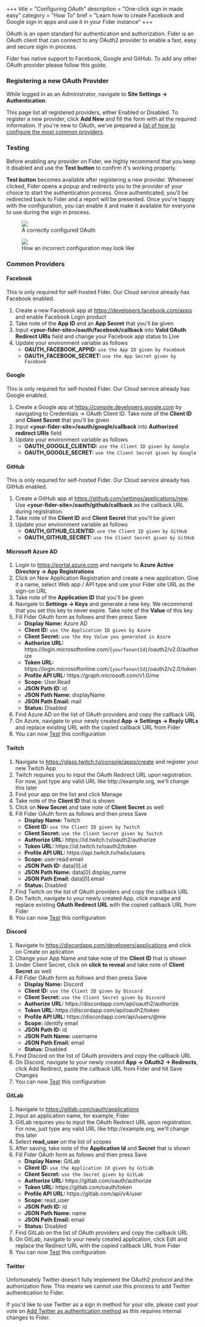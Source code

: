 +++
title = "Configuring OAuth"
description = "One-click sign in made easy"
category = "How To"
bref = "Learn how to create Facebook and Google sign in apps and use it in your Fider instance"
+++

OAuth is an open standard for authentication and authorization. Fider is an OAuth client that can connect to any OAuth2 provider to enable a fast, easy and secure sigin in process.

Fider has native support to Facebook, Google and GitHub. To add any other OAuth provider please follow this guide.

<h3>Registering a new OAuth Provider</h3>

While logged in as an Administrator, navigate to <strong>Site Settings -> Authentication</strong>.

This page list all registered providers, either Enabled or Disabled. To register a new provider, click <strong>Add New</strong> and fill the form with all the required information. If you're new to OAuth, we've prepared a <a href="#oauth-common-providers">list of how to configure the most common providers</a>.

<h3 id="oauth-testing">Testing</h3>

Before enabling any provider on Fider, we highly recommend that you keep it disabled and use the <strong>Test button</strong> to confirm it's working properly. 

<strong>Test button</strong> becomes available after registering a new provider. Whenever clicked, Fider opens a popup and redirects you to the provider of your choice to start the authentication process. Once authenticated, you'll be redirected back to Fider and a report will be presented. Once you're happy with the configuration, you can enable it and make it available for everyone to use during the sign in process.

<div class="container">
  <div class="row">
    <div class="col-sm-6">
      <figure>
        <img src="/images/docs/good-oauth-echo-response.png" />
        <figcaption>A correctly configured OAuth</figcaption>
      </figure>
    </div>
    <div class="col-sm-6">
      <figure>
        <img src="/images/docs/bad-oauth-echo-response.png" />
        <figcaption>How an incorrect configuration may look like</figcaption>
      </figure>
    </div>
  </div>
</div>

<h3 id="oauth-common-providers">Common Providers</h3>

<h4>Facebook</h4>

<div class="alert bg--warning">
  <span>This is only required for self-hosted Fider. Our Cloud service already has Facebook enabled.</span>
</div>

<ol>
  <li>Create a new Facebook app at <a href="https://developers.facebook.com/apps">https://developers.facebook.com/apps</a> and enable Facebook Login product</li> 
  <li>Take note of the <strong>App ID</strong> and an <strong>App Secret</strong> that you'll be given</li>
  <li>Input <strong>&lt;your-fider-site&gt;/oauth/facebook/callback</strong> into <strong>Valid OAuth Redirect URIs</strong> field and change your Facebook app status to Live</li>
  <li>
    Update your environment variable as follows
    <ul>
      <li><strong>OAUTH_FACEBOOK_APPID:</strong> <code>use the App ID given by Facebook</code></li>
      <li><strong>OAUTH_FACEBOOK_SECRET:</strong> <code>use the App Secret given by Facebook</code></li>
    </ul>
  </li>
</ol>

<h4>Google</h4>

<div class="alert bg--warning">
  <span>This is only required for self-hosted Fider. Our Cloud service already has Google enabled.</span>
</div>

<ol>
  <li>
    Create a Google app at <a href="https://console.developers.google.com">https://console.developers.google.com</a> by navigating to Credentials -> OAuth Client ID. Take note of the <strong>Client ID</strong> and <strong>Client Secret</strong> that you'll be given
  </li>
  <li>Input <strong>&lt;your-fider-site&gt;/oauth/google/callback</strong> into <strong>Authorized redirect URIs</strong> field</li>
  <li>
    Update your environment variable as follows
    <ul>
      <li><strong>OAUTH_GOOGLE_CLIENTID:</strong> <code>use the Client ID given by Google</code></li>
      <li><strong>OAUTH_GOOGLE_SECRET:</strong> <code>use the Client Secret given by Google</code></li>
    </ul>
  </li>
</ol>

<h4>GitHub</h4>

<div class="alert bg--warning">
  <span>This is only required for self-hosted Fider. Our Cloud service already has GitHub enabled.</span>
</div>

<ol>
  <li>
    Create a GitHub app at <a href="https://github.com/settings/applications/new">https://github.com/settings/applications/new</a>. Use <strong>&lt;your-fider-site&gt;/oauth/github/callback</strong> as the callback URL during registration.
  </li>
  <li>Take note of the <strong>Client ID</strong> and <strong>Client Secret</strong> that you'll be given</li>
  <li>
    Update your environment variable as follows
    <ul>
      <li><strong>OAUTH_GITHUB_CLIENTID:</strong> <code>use the Client ID given by GitHub</code></li>
      <li><strong>OAUTH_GITHUB_SECRET:</strong> <code>use the Client Secret given by GitHub</code></li>
    </ul>
  </li>
</ol>

<h4>Microsoft Azure AD</h4>

<ol>
  <li>Login to <a href="https://portal.azure.com/">https://portal.azure.com</a> and navigate to <strong>Azure Active Directory -> App Registrations</strong></li>
  <li>Click on New Application Registration and create a new application. Give it a name, select Web app / API type and use your Fider site URL as the sign-on URL</li>
  <li>Take note of the <strong>Application ID</strong> that you'll be given</li>
  <li>Navigate to <strong>Settings -> Keys</strong> and generate a new key. We recommend that you set this key to never expire. Take note of the <strong>Value</strong> of this key</li>
  <li>
    Fill Fider OAuth form as follows and then press Save
    <ul>
      <li><strong>Display Name:</strong> Azure AD</li>
      <li><strong>Client ID:</strong> <code>use the Application ID given by Azure</code></li>
      <li><strong>Client Secret:</strong> <code>use the Key Value you generated in Azure</code></li>
      <li><strong>Authorize URL:</strong> https://login.microsoftonline.com/<code>{yourTenantId}</code>/oauth2/v2.0/authorize</li>
      <li><strong>Token URL:</strong> https://login.microsoftonline.com/<code>{yourTenantId}</code>/oauth2/v2.0/token</li>
      <li><strong>Profile API URL:</strong> https://graph.microsoft.com/v1.0/me</li>
      <li><strong>Scope:</strong> User.Read</li>
      <li><strong>JSON Path ID:</strong> id</li>
      <li><strong>JSON Path Name:</strong> displayName</li>
      <li><strong>JSON Path Email:</strong> mail</li>
      <li><strong>Status:</strong> Disabled</li>
    </ul>
  </li>
  <li>Find Azure AD on the list of OAuth providers and copy the callback URL</li>
  <li>On Azure, navigate to your newly created <strong>App -> Settings -> Reply URLs</strong> and replace existing URL with the copied callback URL from Fider</li>
  <li>You can now <a href="#oauth-testing">Test</a> this configuration</li>
</ol>

<h4>Twitch</h4>

<ol>
  <li>Navigate to <a href="https://glass.twitch.tv/console/apps/create">https://glass.twitch.tv/console/apps/create</a> and register your new Twitch App</li>
  <li>Twitch requires you to input the OAuth Redirect URL upon registration. For now, just type any valid URL like http://example.org, we'll change this later</li>
  <li>Find your app on the list and click Manage</li>
  <li>Take note of the <strong>Client ID</strong> that is shown</li>
  <li>Click on <strong>New Secret</strong> and take note of <strong>Client Secret</strong> as well</li>
  <li>
    Fill Fider OAuth form as follows and then press Save
    <ul>
      <li><strong>Display Name:</strong> Twitch</li>
      <li><strong>Client ID:</strong> <code>use the Client ID given by Twitch</code></li>
      <li><strong>Client Secret:</strong> <code>use the Client Secret given by Twitch</code></li>
      <li><strong>Authorize URL:</strong> https://id.twitch.tv/oauth2/authorize</li>
      <li><strong>Token URL:</strong> https://id.twitch.tv/oauth2/token</li>
      <li><strong>Profile API URL:</strong> https://api.twitch.tv/helix/users</li>
      <li><strong>Scope:</strong> user:read:email</li>
      <li><strong>JSON Path ID:</strong> data[0].id</li>
      <li><strong>JSON Path Name:</strong> data[0].display_name</li>
      <li><strong>JSON Path Email:</strong> data[0].email</li>
      <li><strong>Status:</strong> Disabled</li>
    </ul>
  </li>
  <li>Find Twitch on the list of OAuth providers and copy the callback URL</li>
  <li>On Twitch, navigate to your newly created App, click manage and replace existing <strong>OAuth Redirect URL</strong> with the copied callback URL from Fider</li>
  <li>You can now <a href="#oauth-testing">Test</a> this configuration</li>
</ol>

<h4>Discord</h4>

<ol>
  <li>Navigate to <a href="https://discordapp.com/developers/applications">https://discordapp.com/developers/applications</a> and click on Create on aplication</li>
  <li>Change your App Name and take note of the <strong>Client ID</strong> that is shown</li>
  <li>Under Client Secret, click on <strong>click to reveal</strong> and take note of <strong>Client Secret</strong> as well</li>
  <li>
    Fill Fider OAuth form as follows and then press Save
    <ul>
      <li><strong>Display Name:</strong> Discord</li>
      <li><strong>Client ID:</strong> <code>use the Client ID given by Discord</code></li>
      <li><strong>Client Secret:</strong> <code>use the Client Secret given by Discord</code></li>
      <li><strong>Authorize URL:</strong> https://discordapp.com/api/oauth2/authorize</li>
      <li><strong>Token URL:</strong> https://discordapp.com/api/oauth2/token</li>
      <li><strong>Profile API URL:</strong> https://discordapp.com/api/users/@me</li>
      <li><strong>Scope:</strong> identify email</li>
      <li><strong>JSON Path ID:</strong> id</li>
      <li><strong>JSON Path Name:</strong> username</li>
      <li><strong>JSON Path Email:</strong> email</li>
      <li><strong>Status:</strong> Disabled</li>
    </ul>
  </li>
  <li>Find Discord on the list of OAuth providers and copy the callback URL</li>
  <li>On Discord, navigate to your newly created <strong>App -> OAuth2 -> Redirects</strong>, click Add Redirect, paste the callback URL from Fider and hit Save Changes</li>
  <li>You can now <a href="#oauth-testing">Test</a> this configuration</li>
</ol>

<h4>GitLab</h4>

<ol>
  <li>Navigate to <a href="https://gitlab.com/oauth/applications">https://gitlab.com/oauth/applications</a></li>
  <li>Input an application name, for example, Fider</li>
  <li>GitLab requires you to input the OAuth Redirect URL upon registration. For now, just type any valid URL like http://example.org, we'll change this later</li>
  <li>Select <strong>read_user</strong> on the list of scopes</li>
  <li>After saving, take note of the <strong>Application Id</strong> and <strong>Secret</strong> that is shown</li>
  <li>
    Fill Fider OAuth form as follows and then press Save
    <ul>
      <li><strong>Display Name:</strong> GitLab</li>
      <li><strong>Client ID:</strong> <code>use the Application Id given by GitLab</code></li>
      <li><strong>Client Secret:</strong> <code>use the Secret given by GitLab</code></li>
      <li><strong>Authorize URL:</strong> https://gitlab.com/oauth/authorize</li>
      <li><strong>Token URL:</strong> https://gitlab.com/oauth/token</li>
      <li><strong>Profile API URL:</strong> https://gitlab.com/api/v4/user</li>
      <li><strong>Scope:</strong> read_user</li>
      <li><strong>JSON Path ID:</strong> id</li>
      <li><strong>JSON Path Name:</strong> name</li>
      <li><strong>JSON Path Email:</strong> email</li>
      <li><strong>Status:</strong> Disabled</li>
    </ul>
  </li>
  <li>Find GitLab on the list of OAuth providers and copy the callback URL</li>
  <li>On GitLab, navigate to your newly created application, click Edit and replace the Redirect URL with the copied callback URL from Fider</li>
  <li>You can now <a href="#oauth-testing">Test</a> this configuration</li>
</ol>

<h4>Twitter</h4>

Unfortunately Twitter doesn't fully implement the OAuth2 protocol and the authorization flow. This means we cannot use this process to add Twitter authentication to Fider.

If you'd like to use Twitter as a sign in method for your site, please cast your vote on <a href="https://feedback.fider.io/ideas/1/add-twitter-as-authentication-method" target="_blank">Add Twitter as authentication method</a> as this requires internal changes to Fider.
